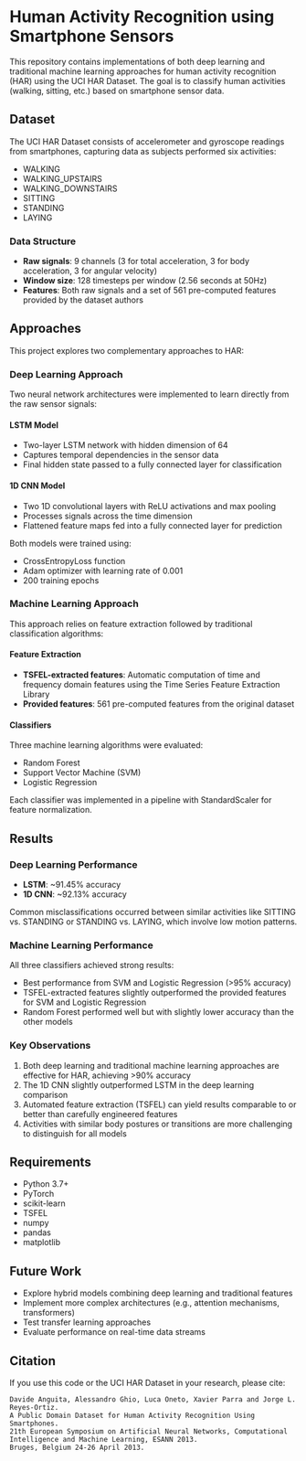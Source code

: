 # Human Activity Recognition using Smartphone Sensors

This repository contains implementations of both deep learning and traditional machine learning approaches for human activity recognition (HAR) using the UCI HAR Dataset. The goal is to classify human activities (walking, sitting, etc.) based on smartphone sensor data.

## Dataset

The UCI HAR Dataset consists of accelerometer and gyroscope readings from smartphones, capturing data as subjects performed six activities:
- WALKING
- WALKING_UPSTAIRS
- WALKING_DOWNSTAIRS
- SITTING
- STANDING
- LAYING

### Data Structure
- **Raw signals**: 9 channels (3 for total acceleration, 3 for body acceleration, 3 for angular velocity)
- **Window size**: 128 timesteps per window (2.56 seconds at 50Hz)
- **Features**: Both raw signals and a set of 561 pre-computed features provided by the dataset authors

## Approaches

This project explores two complementary approaches to HAR:

### Deep Learning Approach

Two neural network architectures were implemented to learn directly from the raw sensor signals:

#### LSTM Model
- Two-layer LSTM network with hidden dimension of 64
- Captures temporal dependencies in the sensor data
- Final hidden state passed to a fully connected layer for classification

#### 1D CNN Model
- Two 1D convolutional layers with ReLU activations and max pooling
- Processes signals across the time dimension
- Flattened feature maps fed into a fully connected layer for prediction

Both models were trained using:
- CrossEntropyLoss function
- Adam optimizer with learning rate of 0.001
- 200 training epochs

### Machine Learning Approach

This approach relies on feature extraction followed by traditional classification algorithms:

#### Feature Extraction
- **TSFEL-extracted features**: Automatic computation of time and frequency domain features using the Time Series Feature Extraction Library
- **Provided features**: 561 pre-computed features from the original dataset

#### Classifiers
Three machine learning algorithms were evaluated:
- Random Forest
- Support Vector Machine (SVM)
- Logistic Regression

Each classifier was implemented in a pipeline with StandardScaler for feature normalization.

## Results

### Deep Learning Performance
- **LSTM**: ~91.45% accuracy
- **1D CNN**: ~92.13% accuracy

Common misclassifications occurred between similar activities like SITTING vs. STANDING or STANDING vs. LAYING, which involve low motion patterns.

### Machine Learning Performance
All three classifiers achieved strong results:
- Best performance from SVM and Logistic Regression (>95% accuracy)
- TSFEL-extracted features slightly outperformed the provided features for SVM and Logistic Regression
- Random Forest performed well but with slightly lower accuracy than the other models

### Key Observations
1. Both deep learning and traditional machine learning approaches are effective for HAR, achieving >90% accuracy
2. The 1D CNN slightly outperformed LSTM in the deep learning comparison
3. Automated feature extraction (TSFEL) can yield results comparable to or better than carefully engineered features
4. Activities with similar body postures or transitions are more challenging to distinguish for all models


## Requirements

- Python 3.7+
- PyTorch
- scikit-learn
- TSFEL
- numpy
- pandas
- matplotlib

## Future Work

- Explore hybrid models combining deep learning and traditional features
- Implement more complex architectures (e.g., attention mechanisms, transformers)
- Test transfer learning approaches
- Evaluate performance on real-time data streams

## Citation

If you use this code or the UCI HAR Dataset in your research, please cite:

```
Davide Anguita, Alessandro Ghio, Luca Oneto, Xavier Parra and Jorge L. Reyes-Ortiz. 
A Public Domain Dataset for Human Activity Recognition Using Smartphones. 
21th European Symposium on Artificial Neural Networks, Computational Intelligence and Machine Learning, ESANN 2013. 
Bruges, Belgium 24-26 April 2013.
```
